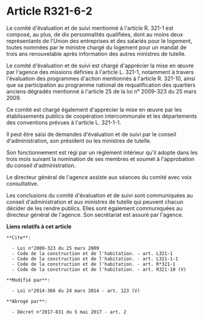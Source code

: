 # Article R321-6-2

Le comité d'évaluation et de suivi mentionné à l'article R. 321-1 est composé, au plus, de dix personnalités qualifiées, dont
au moins deux représentants de l'Union des entreprises et des salariés pour le logement, toutes nommées par le ministre
chargé du logement pour un mandat de trois ans renouvelable après information des autres ministres de tutelle. 

Le comité d'évaluation et de suivi est chargé d'apprécier la mise en œuvre par l'agence des missions définies à l'article L.
321-1, notamment à travers l'évaluation des programmes d'action mentionnés à l'article R. 321-10, ainsi que sa participation
au programme national de requalification des quartiers anciens dégradés mentionné à l'article 25 de la loi n° 2009-323 du 25
mars 2009. 

Ce comité est chargé également d'apprécier la mise en œuvre par les établissements publics de coopération intercommunale et
les départements des conventions prévues à l'article L. 321-1-1. 

Il peut être saisi de demandes d'évaluation et de suivi par le conseil d'administration, son président ou les ministres de
tutelle. 

Son fonctionnement est régi par un règlement intérieur qu'il adopte dans les trois mois suivant la nomination de ses membres
et soumet à l'approbation du conseil d'administration. 

Le directeur général de l'agence assiste aux séances du comité avec voix consultative. 

Les conclusions du comité d'évaluation et de suivi sont communiquées au conseil d'administration et aux ministres de tutelle
qui peuvent chacun décider de les rendre publics. Elles sont également communiquées au directeur général de l'agence. Son
secrétariat est assuré par l'agence.

**Liens relatifs à cet article**

	**Cite**:

	  - Loi n°2009-323 du 25 mars 2009
	  - Code de la construction et de l'habitation. - art. L321-1
	  - Code de la construction et de l'habitation. - art. L321-1-1
	  - Code de la construction et de l'habitation. - art. R*321-1
	  - Code de la construction et de l'habitation. - art. R321-10 (V)

	**Modifié par**:

	  - Loi n°2014-366 du 24 mars 2014 - art. 123 (V)

	**Abrogé par**:

	  - Décret n°2017-831 du 5 mai 2017 - art. 2
